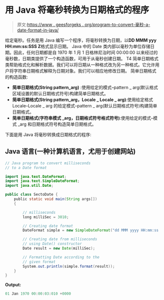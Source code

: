 # 用 Java 将毫秒转换为日期格式的程序

> 原文:[https://www . geesforgeks . org/program-to-convert-毫秒-a-date-format-in-java/](https://www.geeksforgeeks.org/program-to-convert-milliseconds-to-a-date-format-in-java/)

给定毫秒。任务是用 Java 编写一个程序，将毫秒转换为日期，以**DD MMM yyy HH:mm:ss:SSS Z**格式显示日期。
Java 中的 Date 类内部以毫秒为单位存储日期。因此，任何日期都是自 1970 年 1 月 1 日格林尼治时间 00:00:00 以来经过的毫秒数，日期类提供了一个构造函数，可用于从毫秒创建日期。
T4 简单日期格式类帮助格式化和解析数据。我们可以将日期从一种格式改为另一种格式。它允许用户将字符串日期格式解释为日期对象。我们可以相应地修改日期。
简单日期格式的构造函数:

*   **简单日期格式(String pattern_arg)** :使用给定的模式–pattern _ arg(默认格式区域设置的默认日期格式符号)构建简单日期格式。
*   **简单日期格式(String pattern_arg，Locale _ Locale _ arg)**:使用给定格式 Locale–Locale _ arg 的给定模式–pattern _ arg(默认日期格式符号)构建简单日期格式。
*   **简单日期格式(字符串模式 _arg，日期格式符号格式符号)**:使用给定的模式–模式 _arg 和日期格式符号构造简单日期格式。

下面是用 Java 将毫秒转换成日期格式的程序:

## Java 语言(一种计算机语言，尤用于创建网站)

```java
// Java program to convert milliseconds
// to a Date format

import java.text.DateFormat;
import java.text.SimpleDateFormat;
import java.util.Date;

public class SectoDate {
    public static void main(String args[])
    {

        // milliseconds
        long milliSec = 3010;

        // Creating date format
        DateFormat simple = new SimpleDateFormat("dd MMM yyyy HH:mm:ss:SSS Z");

        // Creating date from milliseconds
        // using Date() constructor
        Date result = new Date(milliSec);

        // Formatting Date according to the
        // given format
        System.out.println(simple.format(result));
    }
}
```

**Output:** 

```java
01 Jan 1970 00:00:03:010 +0000
```